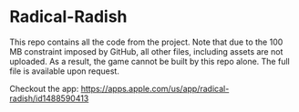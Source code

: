 # Radical-Radish

This repo contains all the code from the project. Note that due to the 100 MB constraint imposed by GitHub, all other files, including assets are not uploaded.
As a result, the game cannot be built by this repo alone. The full file is available upon request.

Checkout the app: https://apps.apple.com/us/app/radical-radish/id1488590413
